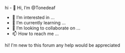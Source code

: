 hi - 👋 Hi, I’m @Tonedeaf
- 👀 I’m interested in ...
- 🌱 I’m currently learning ...
- 💞️ I’m looking to collaborate on ...
- 📫 How to reach me ...

<!---
Tonedeaf/Tonedeaf is a ✨ special ✨ repository because its `README.md` (this file) appears on your GitHub profile.
You can click the Preview link to take a look at your changes.
--->
hi! I'm new to this forum any help would be appreciated
